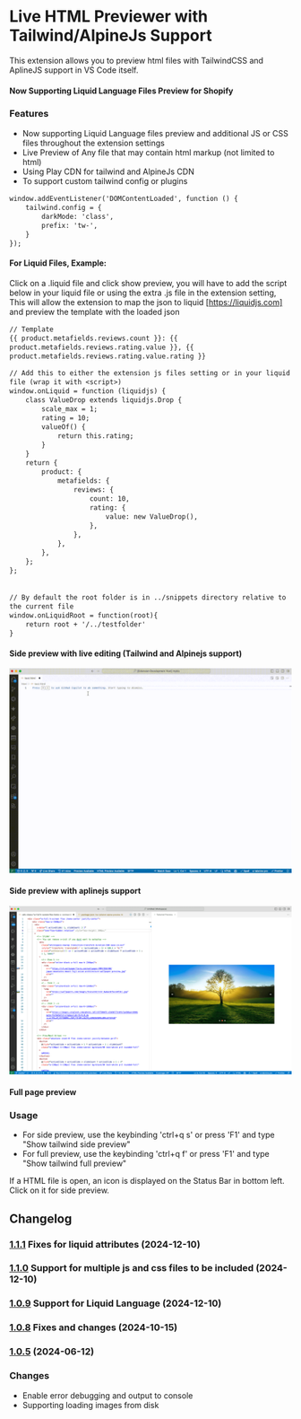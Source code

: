 # Live HTML Previewer with Tailwind/AlpineJs Support

This extension allows you to preview html files with TailwindCSS and AplineJS support in VS Code itself.

#### Now Supporting Liquid Language Files Preview for Shopify

### Features

-   Now supporting Liquid Language files preview and additional JS or CSS files throughout the extension settings
-   Live Preview of Any file that may contain html markup (not limited to html)
-   Using Play CDN for tailwind and AlpineJs CDN
-   To support custom tailwind config or plugins

```
window.addEventListener('DOMContentLoaded', function () {
    tailwind.config = {
        darkMode: 'class',
        prefix: 'tw-',
    }
});
```

#### For Liquid Files, Example:

Click on a .liquid file and click show preview, you will have to add the script below in your liquid file or using the extra .js file in the extension setting, This will allow the extension to map the json to liquid [https://liquidjs.com] and preview the template with the loaded json

```
// Template
{{ product.metafields.reviews.count }}: {{ product.metafields.reviews.rating.value }}, {{ product.metafields.reviews.rating.value.rating }}
```

```
// Add this to either the extension js files setting or in your liquid file (wrap it with <script>)
window.onLiquid = function (liquidjs) {
    class ValueDrop extends liquidjs.Drop {
        scale_max = 1;
        rating = 10;
        valueOf() {
            return this.rating;
        }
    }
    return {
        product: {
            metafields: {
                reviews: {
                    count: 10,
                    rating: {
                        value: new ValueDrop(),
                    },
                },
            },
        },
    };
};


// By default the root folder is in ../snippets directory relative to the current file
window.onLiquidRoot = function(root){
    return root + '/../testfolder'
}

```

#### Side preview with live editing (Tailwind and Alpinejs support)

![IDE](resources/preview.gif)

#### Side preview with aplinejs support

![IDE](resources/screenshot.png)

#### Full page preview

### Usage

-   For side preview, use the keybinding 'ctrl+q s' or press 'F1' and type "Show tailwind side preview"
-   For full preview, use the keybinding 'ctrl+q f' or press 'F1' and type "Show tailwind full preview"

If a HTML file is open, an icon is displayed on the Status Bar in bottom left. Click on it for side preview.

## Changelog

### [1.1.1](https://github.com/n-for-all/live-tailwind-alpine-preview) Fixes for liquid attributes (2024-12-10)

### [1.1.0](https://github.com/n-for-all/live-tailwind-alpine-preview) Support for multiple js and css files to be included (2024-12-10)

### [1.0.9](https://github.com/n-for-all/live-tailwind-alpine-preview) Support for Liquid Language (2024-12-10)

### [1.0.8](https://github.com/n-for-all/live-tailwind-alpine-preview) Fixes and changes (2024-10-15)

### [1.0.5](https://github.com/n-for-all/live-tailwind-alpine-preview) (2024-06-12)

### Changes

-   Enable error debugging and output to console
-   Supporting loading images from disk
